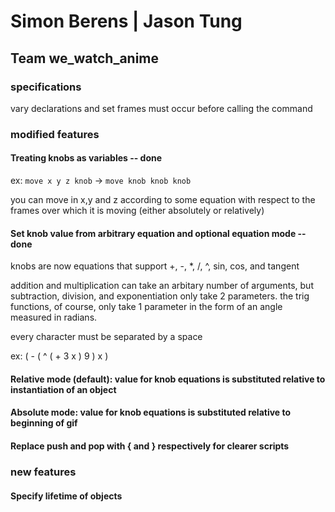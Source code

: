 # Simon Berens | Jason Tung
## Team we_watch_anime

### specifications
vary declarations and set frames must occur before calling the command

### modified features
#### Treating knobs as variables -- done

ex: `move x y z knob` -> `move knob knob knob`

you can move in x,y and z according to some equation with respect to the frames over which it is moving (either absolutely or relatively)

#### Set knob value from arbitrary equation and optional equation mode -- done

knobs are now equations that support +, -, *, /, ^, sin, cos, and tangent

addition and multiplication can take an arbitary number of arguments, but subtraction, division, and exponentiation only take 2 parameters. the trig functions, of course, only take 1 parameter in the form of an angle measured in radians.

every character must be separated by a space

ex: ( - ( ^ ( + 3 x ) 9 ) x )

#### Relative mode (default): value for knob equations is substituted relative to instantiation of an object

#### Absolute mode: value for knob equations is substituted relative to beginning of gif

#### Replace push and pop with { and } respectively for clearer scripts

### new features

#### Specify lifetime of objects 
